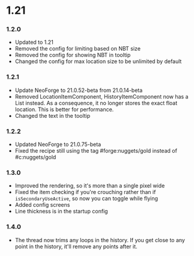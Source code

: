 # 1.21

### 1.2.0

- Updated to 1.21
- Removed the config for limiting based on NBT size
- Removed the config for showing NBT in tooltip
- Changed the config for max location size to be unlimited by default

### 1.2.1

- Update NeoForge to 21.0.52-beta from 21.0.14-beta
- Removed LocationItemComponent, HistoryItemComponent now has a List<BlockPos> instead. As a consequence, it no longer stores the exact float location. This is better for performance.
- Changed the text in the tooltip

### 1.2.2

- Updated NeoForge to 21.0.75-beta
- Fixed the recipe still using the tag #forge:nuggets/gold instead of #c:nuggets/gold

### 1.3.0

- Improved the rendering, so it's more than a single pixel wide
- Fixed the item checking if you're crouching rather than if `isSecondaryUseActive`, so now you can toggle while flying
- Added config screens
- Line thickness is in the startup config

### 1.4.0

- The thread now trims any loops in the history. If you get close to any point in the history, it'll remove any points after it.